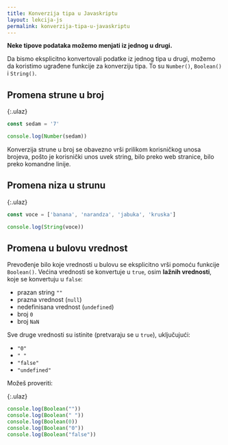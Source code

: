 ```yaml
---
title: Konverzija tipa u Javaskriptu
layout: lekcija-js
permalink: konverzija-tipa-u-javaskriptu
---
```


**Neke tipove podataka možemo menjati iz jednog u drugi.**

Da bismo eksplicitno konvertovali podatke iz jednog tipa u drugi, možemo da koristimo ugrađene funkcije za konverziju tipa. To su `Number()`, `Boolean()` i `String()`.

## Promena strune u broj

{:.ulaz}
```js
const sedam = '7'

console.log(Number(sedam))
```

Konverzija strune u broj se obavezno vrši prilikom korisničkog unosa brojeva, pošto je korisnički unos uvek string, bilo preko web stranice, bilo preko komandne linije.

## Promena niza u strunu

{:.ulaz}
```js
const voce = ['banana', 'narandza', 'jabuka', 'kruska']

console.log(String(voce))
```

## Promena u bulovu vrednost

Prevođenje bilo koje vrednosti u bulovu se eksplicitno vrši pomoću funkcije `Boolean()`. Većina vrednosti se konvertuje u `true`, osim **lažnih vrednosti**, koje se konvertuju u `false`:

- prazan string `""`
- prazna vrednost (`null`)
- nedefinisana vrednost (`undefined`)
- broj `0`
- broj `NaN`

Sve druge vrednosti su istinite (pretvaraju se u `true`), uključujući:

- `"0"`
- `" "`
- `"false"`
- `"undefined"`

Možeš proveriti:

{:.ulaz}
```js
console.log(Boolean(""))
console.log(Boolean(" "))
console.log(Boolean(0))
console.log(Boolean("0"))
console.log(Boolean("false"))
```